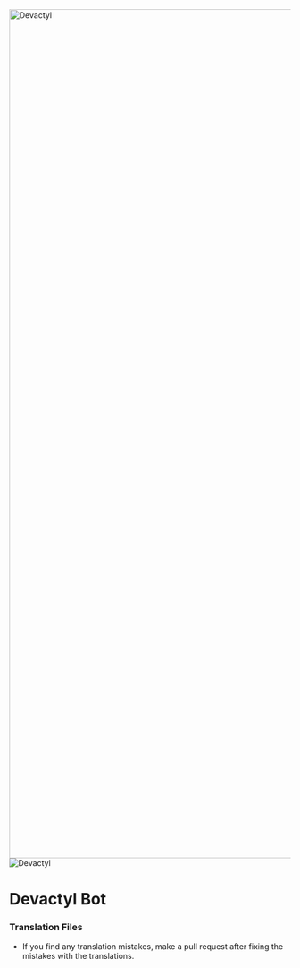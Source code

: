 <img width="1517" alt="Devactyl" src="https://github.com/user-attachments/assets/a9837440-f3ce-4ce7-b7a5-5fc153605a53">
<img alt="Devactyl" src="https://github.com/user-attachments/assets/2de7b597-1b3e-4a67-b92c-71f3188652a6">

# Devactyl Bot

### Translation Files

- If you find any translation mistakes, make a pull request after fixing the mistakes with the translations.
